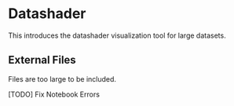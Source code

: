 # Datashader

This introduces the datashader visualization tool for large datasets.

## External Files
Files are too large to be included.

[TODO] Fix Notebook Errors
